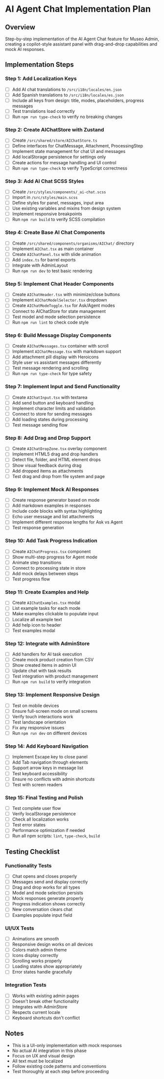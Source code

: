 # AI Agent Chat Implementation Plan

## Overview
Step-by-step implementation of the AI Agent Chat feature for Museo Admin, creating a copilot-style assistant panel with drag-and-drop capabilities and mock AI responses.

## Implementation Steps

### Step 1: Add Localization Keys
- [ ] Add AI chat translations to `/src/i18n/locales/en.json`
- [ ] Add Spanish translations to `/src/i18n/locales/es.json`
- [ ] Include all keys from design: title, modes, placeholders, progress messages
- [ ] Test translations load correctly
- [ ] Run `npm run type-check` to verify no breaking changes

### Step 2: Create AIChatStore with Zustand
- [ ] Create `/src/shared/store/AIChatStore.ts`
- [ ] Define interfaces for ChatMessage, Attachment, ProcessingStep
- [ ] Implement state management for chat UI and messages
- [ ] Add localStorage persistence for settings only
- [ ] Create actions for message handling and UI control
- [ ] Run `npm run type-check` to verify TypeScript correctness

### Step 3: Add AI Chat SCSS Styles
- [ ] Create `/src/styles/components/_ai-chat.scss`
- [ ] Import in `/src/styles/main.scss`
- [ ] Define styles for panel, messages, input area
- [ ] Use existing variables and mixins from design system
- [ ] Implement responsive breakpoints
- [ ] Run `npm run build` to verify SCSS compilation

### Step 4: Create Base AI Chat Components
- [ ] Create `/src/shared/components/organisms/AIChat/` directory
- [ ] Implement `AIChat.tsx` as main container
- [ ] Create `AIChatPanel.tsx` with slide animation
- [ ] Add `index.ts` for barrel exports
- [ ] Integrate with AdminLayout
- [ ] Run `npm run dev` to test basic rendering

### Step 5: Implement Chat Header Components
- [ ] Create `AIChatHeader.tsx` with minimize/close buttons
- [ ] Implement `AIChatModelSelector.tsx` dropdown
- [ ] Create `AIChatModeToggle.tsx` for Ask/Agent modes
- [ ] Connect to AIChatStore for state management
- [ ] Test model and mode selection persistence
- [ ] Run `npm run lint` to check code style

### Step 6: Build Message Display Components
- [ ] Create `AIChatMessages.tsx` container with scroll
- [ ] Implement `AIChatMessage.tsx` with markdown support
- [ ] Add attachment pill display with Heroicons
- [ ] Style user vs assistant messages differently
- [ ] Test message rendering and scrolling
- [ ] Run `npm run type-check` for type safety

### Step 7: Implement Input and Send Functionality
- [ ] Create `AIChatInput.tsx` with textarea
- [ ] Add send button and keyboard handling
- [ ] Implement character limits and validation
- [ ] Connect to store for sending messages
- [ ] Add loading states during processing
- [ ] Test message sending flow

### Step 8: Add Drag and Drop Support
- [ ] Create `AIChatDropZone.tsx` overlay component
- [ ] Implement HTML5 drag and drop handlers
- [ ] Detect file, folder, and HTML element drops
- [ ] Show visual feedback during drag
- [ ] Add dropped items as attachments
- [ ] Test drag and drop from file system and page

### Step 9: Implement Mock AI Responses
- [ ] Create response generator based on mode
- [ ] Add markdown examples in responses
- [ ] Include code blocks with syntax highlighting
- [ ] Echo user message and list attachments
- [ ] Implement different response lengths for Ask vs Agent
- [ ] Test response generation

### Step 10: Add Task Progress Indication
- [ ] Create `AIChatProgress.tsx` component
- [ ] Show multi-step progress for Agent mode
- [ ] Animate step transitions
- [ ] Connect to processing state in store
- [ ] Add mock delays between steps
- [ ] Test progress flow

### Step 11: Create Examples and Help
- [ ] Create `AIChatExamples.tsx` modal
- [ ] List example tasks for each mode
- [ ] Make examples clickable to populate input
- [ ] Localize all example text
- [ ] Add help icon to header
- [ ] Test examples modal

### Step 12: Integrate with AdminStore
- [ ] Add handlers for AI task execution
- [ ] Create mock product creation from CSV
- [ ] Show created items in admin UI
- [ ] Update chat with task results
- [ ] Test integration with product management
- [ ] Run `npm run build` to verify integration

### Step 13: Implement Responsive Design
- [ ] Test on mobile devices
- [ ] Ensure full-screen mode on small screens
- [ ] Verify touch interactions work
- [ ] Test landscape orientation
- [ ] Fix any responsive issues
- [ ] Run `npm run dev` on different devices

### Step 14: Add Keyboard Navigation
- [ ] Implement Escape key to close panel
- [ ] Add Tab navigation through elements
- [ ] Support arrow keys in message list
- [ ] Test keyboard accessibility
- [ ] Ensure no conflicts with admin shortcuts
- [ ] Test with screen readers

### Step 15: Final Testing and Polish
- [ ] Test complete user flow
- [ ] Verify localStorage persistence
- [ ] Check all localization works
- [ ] Test error states
- [ ] Performance optimization if needed
- [ ] Run all npm scripts: `lint`, `type-check`, `build`

## Testing Checklist

### Functionality Tests
- [ ] Chat opens and closes properly
- [ ] Messages send and display correctly
- [ ] Drag and drop works for all types
- [ ] Model and mode selection persists
- [ ] Mock responses generate properly
- [ ] Progress indication shows correctly
- [ ] New conversation clears chat
- [ ] Examples populate input field

### UI/UX Tests
- [ ] Animations are smooth
- [ ] Responsive design works on all devices
- [ ] Colors match admin theme
- [ ] Icons display correctly
- [ ] Scrolling works properly
- [ ] Loading states show appropriately
- [ ] Error states handle gracefully

### Integration Tests
- [ ] Works with existing admin pages
- [ ] Doesn't break other functionality
- [ ] Integrates with AdminStore
- [ ] Respects current locale
- [ ] Keyboard shortcuts don't conflict

## Notes

- This is a UI-only implementation with mock responses
- No actual AI integration in this phase
- Focus on UX and visual design
- All text must be localized
- Follow existing code patterns and conventions
- Test thoroughly at each step before proceeding